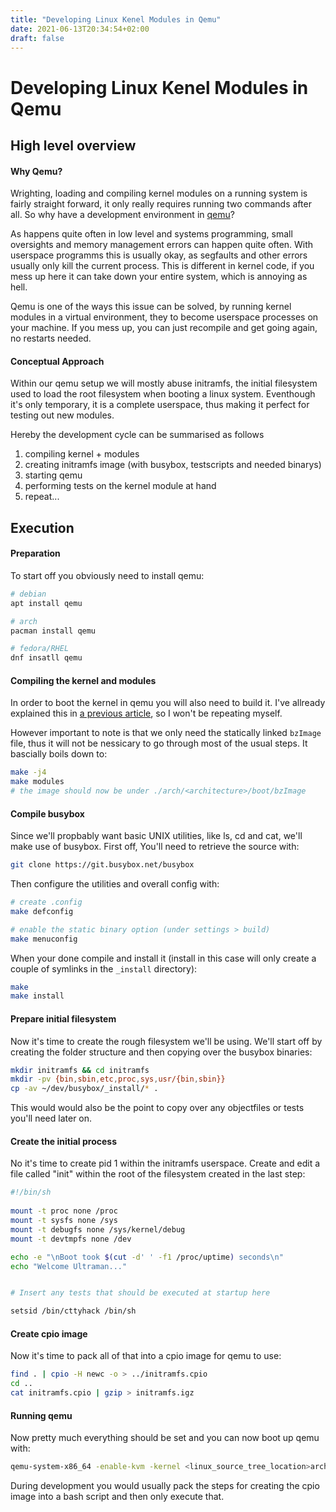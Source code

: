 ```yaml
---
title: "Developing Linux Kenel Modules in Qemu"
date: 2021-06-13T20:34:54+02:00
draft: false
---
```


# Developing Linux Kenel Modules in Qemu
## High level overview
#### Why Qemu?
Wrighting, loading and compiling kernel modules on a running system is fairly straight forward, it only really requires running two commands after all. 
So why have a development environment in [qemu](https://wiki.qemu.org/Main_Page)? 

As happens quite often in low level and systems programming, small oversights and memory management errors can happen quite often. 
With userspace programms this is usually okay, as segfaults and other errors usually only kill the current process. 
This is different in kernel code, if you mess up here it can take down your entire system, which is annoying as hell.

Qemu is one of the ways this issue can be solved, by running kernel modules in a virtual environment, they to become userspace processes on your machine. If you mess up, you can just recompile and get going again, no restarts needed.

#### Conceptual Approach
Within our qemu setup we will mostly abuse initramfs, the initial filesystem used to load the root filesystem when booting a linux system. 
Eventhough it's only temporary, it is a complete userspace, thus making it perfect for testing out new modules.

Hereby the development cycle can be summarised as follows
1. compiling kernel + modules
2. creating initramfs image (with busybox, testscripts and needed binarys)
3. starting qemu
4. performing tests on the kernel module at hand
5. repeat...

## Execution
#### Preparation
To start off you obviously need to install qemu:
```bash
# debian
apt install qemu

# arch
pacman install qemu

# fedora/RHEL
dnf insatll qemu
```
#### Compiling the kernel and modules
In order to boot the kernel in qemu you will also need to build it.
I've allready explained this in [a previous article](https://www.amosgross.com/projects/linux_kernel_hello_world/), so I won't be repeating myself. 

However important to note is that we only need the statically linked ``bzImage`` file, thus it will not be nessicary to go through most of the usual steps. 
It bascially boils down to:
```bash
make -j4
make modules
# the image should now be under ./arch/<architecture>/boot/bzImage
```
#### Compile busybox
Since we'll propbably want basic UNIX utilities, like ls, cd and cat, we'll make use of busybox.
First off, You'll need to retrieve the source with:
```bash
git clone https://git.busybox.net/busybox
```

Then configure the utilities and overall config with:
```bash
# create .config
make defconfig

# enable the static binary option (under settings > build)
make menuconfig
```

When your done compile and install it (install in this case will only create a couple of symlinks in the ``_install`` directory):
```bash
make
make install
```

#### Prepare initial filesystem
Now it's time to create the rough filesystem we'll be using. 
We'll start off by creating the folder structure and then copying over the busybox binaries:
```bash
mkdir initramfs && cd initramfs
mkdir -pv {bin,sbin,etc,proc,sys,usr/{bin,sbin}}
cp -av ~/dev/busybox/_install/* .
```

This would would also be the point to copy over any objectfiles or tests you'll need later on.

#### Create the initial process
No it's time to create pid 1 within the initramfs userspace.
Create and edit a file called "init" within the root of the filesystem created in the last step:
```bash
#!/bin/sh
 
mount -t proc none /proc
mount -t sysfs none /sys
mount -t debugfs none /sys/kernel/debug
mount -t devtmpfs none /dev

echo -e "\nBoot took $(cut -d' ' -f1 /proc/uptime) seconds\n"
echo "Welcome Ultraman..."


# Insert any tests that should be executed at startup here

setsid /bin/cttyhack /bin/sh
```
#### Create cpio image
Now it's time to pack all of that into a cpio image for qemu to use:
```bash
find . | cpio -H newc -o > ../initramfs.cpio
cd ..
cat initramfs.cpio | gzip > initramfs.igz
```
#### Running qemu
Now pretty much everything should be set and you can now boot up qemu with:
```bash 
qemu-system-x86_64 -enable-kvm -kernel <linux_source_tree_location>arch/x86_64/boot/bzImage -initrd ./initramfs.igz -nographic --append console=ttyS0
```

During development you would usually pack the steps for creating the cpio image into a bash script and then only execute that.
